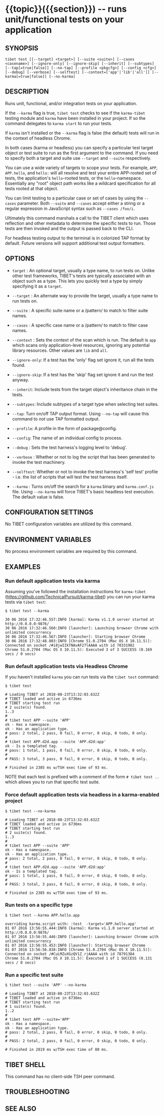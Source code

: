 {{topic}}({{section}}) -- runs unit/functional tests on your application
=============================================

## SYNOPSIS

`tibet test [[--target] <target>] [--suite <suite>] [--cases <casename>]
    [--ignore-only] [--ignore-skip] [--inherit] [--subtypes]
    [--tap[=true|false]] [--no-tap] [--profile <pkgcfg>]
    [--config <cfg>] [--debug] [--verbose] [--selftest]
    [--context=['app'|'lib'|'all']] [--karma[=true|false]] [--no-karma]`

## DESCRIPTION

Runs unit, functional, and/or integration tests on your application.

If the `--karma` flag is true, `tibet test` checks to see if the `karma-tibet`
testing module and `karma` have been installed in your project. If so the
command delegates to `karma start` to run your tests.

If `karma` isn't installed or the `--karma` flag is false (the default)
tests will run in the context of headless Chrome.

In both cases (karma or headless) you can specify a particular test target
object or test suite to run as the first argument to the command. If you need to
specify both a target and suite use `--target` and `--suite` respectively.

You can use a wide variety of targets to scope your tests. For example, `APP`,
`APP.hello`, and `hello:`  will all resolve and test your entire APP-rooted set
of tests, the application's `hello`-rooted tests, or the `hello`-namespace.
Essentially any "root" object path works like a wildcard specification for all
tests rooted at that object.

You can limit testing to a particular case or set of cases by using the
`--cases` parameter. Both `--suite` and `--cases` accept either a string or a
regular expression in JavaScript syntax such as `--cases /foo/i`.

Ultimately this command marshals a call to the TIBET client which uses
reflection and other metadata to determine the specific tests to run. Those
tests are then invoked and the output is passed back to the CLI.

For headless testing output to the terminal is in colorized TAP format by
default. Future versions will support additional test output formatters.

## OPTIONS

  * `target` :
    An optional target, usually a type name, to run tests on. Unlike other test
frameworks, TIBET's tests are typically associated with an object such as a
type. This lets you quickly test a type by simply specifying it as a `target`.

  * `--target` :
    An alternate way to provide the target, usually a type name to run tests on.

  * `--suite` :
    A specific suite name or a /pattern/ to match to filter suite names.

  * `--cases` :
    A specific case name or a /pattern/ to match to filter case names.

  * `--context` :
    Sets the context of the scan which is run. The default is `app`
which scans only application-level resources, ignoring any potential library
resources. Other values are `lib` and `all`.

  * `--ignore-only`:
    If a test has the 'only' flag set ignore it, run all the tests found.

  * `--ignore-skip`:
    If a test has the 'skip' flag set ignore it and run the test anyway.

  * `--inherit`:
    Include tests from the target object's inheritance chain in the tests.

  * `--subtypes`:
    Include subtypes of a target type when selecting test suites.

  * `--tap`:
    Turn on/off TAP output format. Using `--no-tap` will cause this command to
*not* use TAP formatted output.

  * `--profile`:
    A profile in the form of package@config.

  * `--config`:
    The name of an individual config to process.

  * `--debug` :
    Sets the test harness's logging level to 'debug'.

  * `--verbose` :
    Whether or not to log the script that has been generated to invoke the test
machinery.

  * `--selftest`:
    Whether or not to invoke the test harness's 'self test' profile - i.e. the
list of scripts that will test the test harness itself.

  * `--karma` :
    Turns on/off the search for a `karma` binary and `karma.conf.js` file. Using
`--no-karma` will force TIBET's basic headless test execution. The default value
is false.

## CONFIGURATION SETTINGS

No TIBET configuration variables are utilized by this command.

## ENVIRONMENT VARIABLES

No process environment variables are required by this command.

## EXAMPLES

### Run default application tests via karma

Assuming you've followed the installation instructions for `karma-tibet` (https://github.com/TechnicalPursuit/karma-tibet) you can run your karma tests via `tibet test`:

    $ tibet test --karma

    30 06 2016 17:32:46.557:INFO [karma]: Karma v1.1.0 server started at http://0.0.0.0:9876/
    30 06 2016 17:32:46.560:INFO [launcher]: Launching browser Chrome with unlimited concurrency
    30 06 2016 17:32:46.567:INFO [launcher]: Starting browser Chrome
    30 06 2016 17:32:48.803:INFO [Chrome 51.0.2704 (Mac OS X 10.11.5)]: Connected on socket /#i8jwIIkTNAvAF27lAAAA with id 70331982
    Chrome 51.0.2704 (Mac OS X 10.11.5): Executed 3 of 3 SUCCESS (0.169 secs / 0 secs)

### Run default application tests via Headless Chrome

If you haven't installed `karma` you can run tests via the `tibet test` command:

    $ tibet test

    # Loading TIBET at 2018-08-23T13:32:03.632Z
    # TIBET loaded and active in 6736ms
    # TIBET starting test run
    # 2 suite(s) found.
    1..3
    #
    # tibet test APP --suite 'APP'
    ok - Has a namespace.
    ok - Has an application type.
    # pass: 2 total, 2 pass, 0 fail, 0 error, 0 skip, 0 todo, 0 only.
    #
    # tibet test APP.d2d.app --suite 'APP.d2d:app'
    ok - Is a templated tag.
    # pass: 1 total, 1 pass, 0 fail, 0 error, 0 skip, 0 todo, 0 only.
    #
    # PASS: 3 total, 3 pass, 0 fail, 0 error, 0 skip, 0 todo, 0 only.

    # Finished in 2385 ms w/TSH exec time of 93 ms.

NOTE that each test is prefixed with a comment of the form `# tibet test ..`
which allows you to run that specific test suite.

### Force default application tests via headless in a karma-enabled project

    $ tibet test --no-karma

    # Loading TIBET at 2018-08-23T13:32:03.632Z
    # TIBET loaded and active in 6736ms
    # TIBET starting test run
    # 2 suite(s) found.
    1..3
    #
    # tibet test APP --suite 'APP'
    ok - Has a namespace.
    ok - Has an application type.
    # pass: 2 total, 2 pass, 0 fail, 0 error, 0 skip, 0 todo, 0 only.
    #
    # tibet test APP.d2d.app --suite 'APP.d2d:app'
    ok - Is a templated tag.
    # pass: 1 total, 1 pass, 0 fail, 0 error, 0 skip, 0 todo, 0 only.
    #
    # PASS: 3 total, 3 pass, 0 fail, 0 error, 0 skip, 0 todo, 0 only.

    # Finished in 2385 ms w/TSH exec time of 93 ms.

### Run tests on a specific type

    $ tibet test --karma APP.hello.app

    overriding karma.script with: :test  -target='APP.hello.app'
    01 07 2016 13:56:55.444:INFO [karma]: Karma v1.1.0 server started at http://0.0.0.0:9876/
    01 07 2016 13:56:55.446:INFO [launcher]: Launching browser Chrome with unlimited concurrency
    01 07 2016 13:56:55.453:INFO [launcher]: Starting browser Chrome
    01 07 2016 13:56:56.838:INFO [Chrome 51.0.2704 (Mac OS X 10.11.5)]: Connected on socket /#CuLMZuXGzQV1Z_rjAAAA with id 78791384
    Chrome 51.0.2704 (Mac OS X 10.11.5): Executed 1 of 1 SUCCESS (0.131 secs / 0 secs)

### Run a specific test suite

    $ tibet test --suite 'APP' --no-karma

    # Loading TIBET at 2018-08-23T13:32:03.632Z
    # TIBET loaded and active in 6736ms
    # TIBET starting test run
    # 1 suite(s) found.
    1..2
    #
    # tibet test APP --suite='APP'
    ok - Has a namespace.
    ok - Has an application type.
    # pass: 2 total, 2 pass, 0 fail, 0 error, 0 skip, 0 todo, 0 only.
    #
    # PASS: 2 total, 2 pass, 0 fail, 0 error, 0 skip, 0 todo, 0 only.

    # Finished in 2819 ms w/TSH exec time of 80 ms.

## TIBET SHELL

This command has no client-side TSH peer command.

## TROUBLESHOOTING


## SEE ALSO


